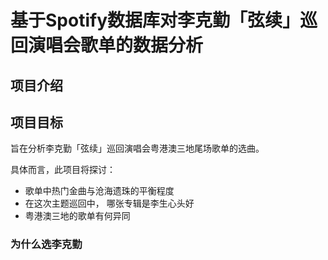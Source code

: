 # 基于Spotify数据库对李克勤「弦续」巡回演唱会歌单的数据分析
## 项目介绍

## 项目目标
旨在分析李克勤「弦续」巡回演唱会粤港澳三地尾场歌单的选曲。

具体而言，此项目将探讨：
- 歌单中热门金曲与沧海遗珠的平衡程度
- 在这次主题巡回中， 哪张专辑是李生心头好
- 粤港澳三地的歌单有何异同

### 为什么选李克勤 